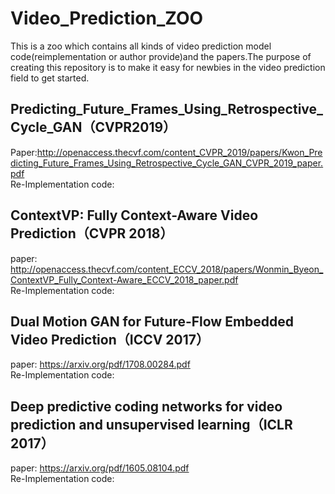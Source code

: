 # Video_Prediction_ZOO
This is a zoo which contains all kinds of video prediction model code(reimplementation or author provide)and the papers.The purpose of creating this repository is to make it easy for newbies in the video prediction field to get started.


Predicting_Future_Frames_Using_Retrospective_Cycle_GAN（CVPR2019）
---------------------------------
Paper:http://openaccess.thecvf.com/content_CVPR_2019/papers/Kwon_Predicting_Future_Frames_Using_Retrospective_Cycle_GAN_CVPR_2019_paper.pdf<br>
Re-Implementation code: <br>

ContextVP: Fully Context-Aware Video Prediction（CVPR 2018）
---------------------------------
paper: http://openaccess.thecvf.com/content_ECCV_2018/papers/Wonmin_Byeon_ContextVP_Fully_Context-Aware_ECCV_2018_paper.pdf<br>
Re-Implementation code: <br>

Dual Motion GAN for Future-Flow Embedded Video Prediction（ICCV 2017）
---------------------------------
paper: https://arxiv.org/pdf/1708.00284.pdf<br>
Re-Implementation code: <br>

Deep predictive coding networks for video prediction and unsupervised learning（ICLR 2017）
---------------------------------
paper: https://arxiv.org/pdf/1605.08104.pdf<br>
Re-Implementation code: <br>
